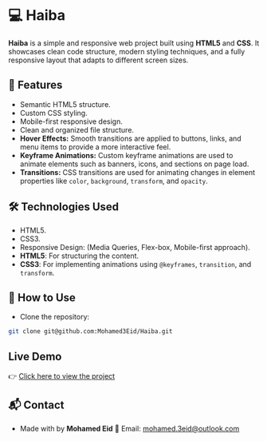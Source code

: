 # 💻 Haiba

**Haiba** is a simple and responsive web project built using **HTML5** and **CSS**.
It showcases clean code structure, modern styling techniques, and a fully responsive layout that adapts to different screen sizes.

## 🚀 Features

- Semantic HTML5 structure.
- Custom CSS styling.
- Mobile-first responsive design.
- Clean and organized file structure.
- **Hover Effects:** Smooth transitions are applied to buttons, links, and menu items to provide a more interactive feel.
- **Keyframe Animations:** Custom keyframe animations are used to animate elements such as banners, icons, and sections on page load.
- **Transitions:** CSS transitions are used for animating changes in element properties like `color`, `background`, `transform`, and `opacity`.

## 🛠 Technologies Used

- HTML5.
- CSS3.
- Responsive Design:
  (Media Queries, Flex-box, Mobile-first approach).
- **HTML5**: For structuring the content.
- **CSS3**: For implementing animations using `@keyframes`, `transition`, and `transform`.

## 📂 How to Use

- Clone the repository:

```bash
git clone git@github.com:Mohamed3Eid/Haiba.git
```

## Live Demo

👉 [Click here to view the project](https://mohamed3eid.github.io/Haiba/pages/index.html)

## 📬 Contact

- Made with by **Mohamed Eid**
  📧 Email: mohamed.3eid@outlook.com
